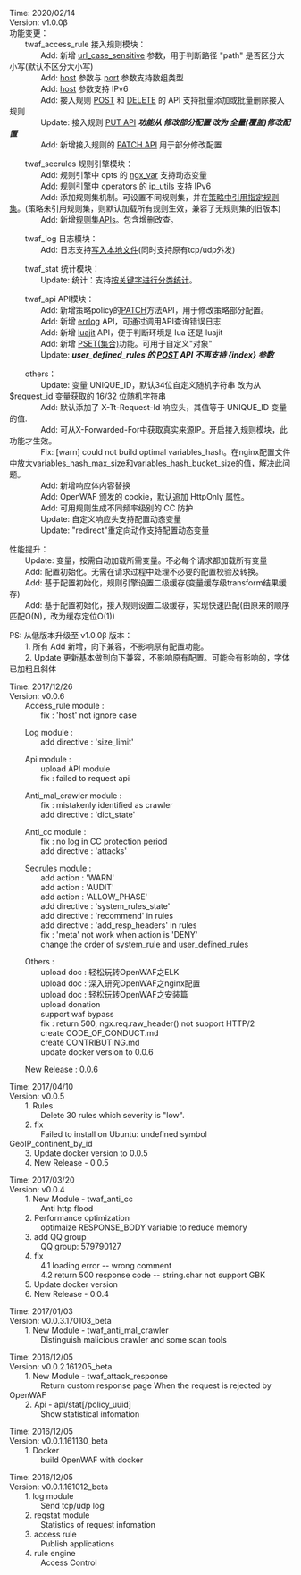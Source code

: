 Time: 2020/02/14  
Version: v1.0.0β  
功能变更：  
&emsp;&emsp;twaf_access_rule 接入规则模块：  
&emsp;&emsp;&emsp;&emsp;Add: 新增 [url_case_sensitive](https://github.com/titansec/OpenWAF#url_case_sensitive) 参数，用于判断路径 "path" 是否区分大小写(默认不区分大小写)  
&emsp;&emsp;&emsp;&emsp;Add: [host](https://github.com/titansec/OpenWAF#host) 参数与 [port](https://github.com/titansec/OpenWAF#port) 参数支持数组类型  
&emsp;&emsp;&emsp;&emsp;Add: [host](https://github.com/titansec/OpenWAF#host) 参数支持 IPv6  
&emsp;&emsp;&emsp;&emsp;Add: 接入规则 [POST](https://github.com/titansec/openwaf_api#access_rule_post) 和 [DELETE](https://github.com/titansec/openwaf_api#delete) 的 API 支持批量添加或批量删除接入规则  
&emsp;&emsp;&emsp;&emsp;Update: 接入规则 [PUT API](https://github.com/titansec/openwaf_api#put) <i><strong>功能从 修改部分配置 改为 全量(覆盖)修改配置</strong></i>  
&emsp;&emsp;&emsp;&emsp;Add: 新增接入规则的 [PATCH API](https://github.com/titansec/openwaf_api#access_rule_patch) 用于部分修改配置  

&emsp;&emsp;twaf_secrules 规则引擎模块：  
&emsp;&emsp;&emsp;&emsp;Add: 规则引擎中 opts 的 [ngx_var](https://github.com/titansec/OpenWAF#ngx_var) 支持动态变量  
&emsp;&emsp;&emsp;&emsp;Add: 规则引擎中 operators 的 [ip_utils](https://github.com/titansec/OpenWAF#ip_utils) 支持 IPv6  
&emsp;&emsp;&emsp;&emsp;Add: 添加规则集机制。可设置不同规则集，并在[策略中引用指定规则集](https://github.com/titansec/OpenWAF#ruleset_ids)。(策略未引用规则集，则默认加载所有规则生效，兼容了无规则集的旧版本)  
&emsp;&emsp;&emsp;&emsp;Add: 新增[规则集APIs](https://github.com/titansec/openwaf_api#rule_set)。包含增删改查。  

&emsp;&emsp;twaf_log 日志模块：  
&emsp;&emsp;&emsp;&emsp;Add: 日志支持[写入本地文件](https://github.com/titansec/OpenWAF#twaf_log)(同时支持原有tcp/udp外发)  

&emsp;&emsp;twaf_stat 统计模块：  
&emsp;&emsp;&emsp;&emsp;Update: 统计：支持[按关键字进行分类统计](https://github.com/titansec/OpenWAF#shared_dict_key-1)。  

&emsp;&emsp;twaf_api API模块：  
&emsp;&emsp;&emsp;&emsp;Add: 新增策略policy的[PATCH](https://github.com/titansec/openwaf_api#policy_patch)方法API，用于修改策略部分配置。  
&emsp;&emsp;&emsp;&emsp;Add: 新增 [errlog](https://github.com/titansec/openwaf_api#errlog) API，可通过调用API查询错误日志  
&emsp;&emsp;&emsp;&emsp;Add: 新增 [luajit](https://github.com/titansec/openwaf_api#luajit) API，便于判断环境是 lua 还是 luajit  
&emsp;&emsp;&emsp;&emsp;Add: 新增 [PSET(集合)](https://github.com/titansec/OpenWAF#pset)功能。可用于自定义"对象"  
&emsp;&emsp;&emsp;&emsp;Update: <i><strong>user_defined_rules 的 [POST](https://github.com/titansec/openwaf_api#user_defined_rules_post) API 不再支持 {index} 参数</strong></i>  

&emsp;&emsp;others：  
&emsp;&emsp;&emsp;&emsp;Update: 变量 UNIQUE_ID，默认34位自定义随机字符串 改为从 $request_id 变量获取的 16/32 位随机字符串  
&emsp;&emsp;&emsp;&emsp;Add: 默认添加了 X-Tt-Request-Id 响应头，其值等于 UNIQUE_ID 变量的值.  
&emsp;&emsp;&emsp;&emsp;Add: 可从X-Forwarded-For中获取真实来源IP。开启接入规则模块，此功能才生效。  
&emsp;&emsp;&emsp;&emsp;Fix: [warn] could not build optimal variables_hash。在nginx配置文件中放大variables_hash_max_size和variables_hash_bucket_size的值，解决此问题。  
&emsp;&emsp;&emsp;&emsp;Add: 新增响应体内容替换  
&emsp;&emsp;&emsp;&emsp;Add: OpenWAF 颁发的 cookie，默认追加 HttpOnly 属性。  
&emsp;&emsp;&emsp;&emsp;Add: 可用规则生成不同频率级别的 CC 防护  
&emsp;&emsp;&emsp;&emsp;Update: 自定义响应头支持配置动态变量  
&emsp;&emsp;&emsp;&emsp;Update: "redirect"重定向动作支持配置动态变量  

性能提升：  
&emsp;&emsp;Update: 变量，按需自动加载所需变量。不必每个请求都加载所有变量  
&emsp;&emsp;Add: 配置初始化。无需在请求过程中处理不必要的配置校验及转换。  
&emsp;&emsp;Add: 基于配置初始化，规则引擎设置二级缓存(变量缓存级transform结果缓存)  
&emsp;&emsp;Add: 基于配置初始化，接入规则设置二级缓存，实现快速匹配(由原来的顺序匹配O(N)，改为缓存定位O(1))  

PS: 从低版本升级至 v1.0.0β 版本：  
&emsp;&emsp;1. 所有 Add 新增，向下兼容，不影响原有配置功能。  
&emsp;&emsp;2. Update 更新基本做到向下兼容，不影响原有配置。可能会有影响的，字体已加粗且斜体  

Time: 2017/12/26  
Version: v0.0.6  
&emsp;&emsp;Access_rule module :  
&emsp;&emsp;&emsp;&emsp;fix : 'host' not ignore case  
    
&emsp;&emsp;Log module :  
&emsp;&emsp;&emsp;&emsp;add directive : 'size_limit'  
    
&emsp;&emsp;Api module :  
&emsp;&emsp;&emsp;&emsp;upload API module  
&emsp;&emsp;&emsp;&emsp;fix : failed to request api  
    
&emsp;&emsp;Anti_mal_crawler module :  
&emsp;&emsp;&emsp;&emsp;fix : mistakenly identified as crawler  
&emsp;&emsp;&emsp;&emsp;add directive : 'dict_state'  
    
&emsp;&emsp;Anti_cc module :  
&emsp;&emsp;&emsp;&emsp;fix : no log in CC protection period  
&emsp;&emsp;&emsp;&emsp;add directive : 'attacks'   
    
&emsp;&emsp;Secrules module :  
&emsp;&emsp;&emsp;&emsp;add action : 'WARN'  
&emsp;&emsp;&emsp;&emsp;add action : 'AUDIT'  
&emsp;&emsp;&emsp;&emsp;add action : 'ALLOW_PHASE'  
&emsp;&emsp;&emsp;&emsp;add directive : 'system_rules_state'  
&emsp;&emsp;&emsp;&emsp;add directive : 'recommend' in rules  
&emsp;&emsp;&emsp;&emsp;add directive : 'add_resp_headers' in rules  
&emsp;&emsp;&emsp;&emsp;fix : 'meta' not work when action is 'DENY'  
&emsp;&emsp;&emsp;&emsp;change the order of system_rule and user_defined_rules  
    
&emsp;&emsp;Others :  
&emsp;&emsp;&emsp;&emsp;upload doc : 轻松玩转OpenWAF之ELK  
&emsp;&emsp;&emsp;&emsp;upload doc : 深入研究OpenWAF之nginx配置  
&emsp;&emsp;&emsp;&emsp;upload doc : 轻松玩转OpenWAF之安装篇  
&emsp;&emsp;&emsp;&emsp;upload donation  
&emsp;&emsp;&emsp;&emsp;support waf bypass  
&emsp;&emsp;&emsp;&emsp;fix : return 500, ngx.req.raw_header() not support HTTP/2  
&emsp;&emsp;&emsp;&emsp;create CODE_OF_CONDUCT.md  
&emsp;&emsp;&emsp;&emsp;create CONTRIBUTING.md  
&emsp;&emsp;&emsp;&emsp;update docker version to 0.0.6  
    
&emsp;&emsp;New Release : 0.0.6  
    
Time: 2017/04/10  
Version: v0.0.5  
&emsp;&emsp;1. Rules  
&emsp;&emsp;&emsp;&emsp;Delete 30 rules which severity is "low".  
&emsp;&emsp;2. fix  
&emsp;&emsp;&emsp;&emsp;Failed to install on Ubuntu: undefined symbol GeoIP_continent_by_id  
&emsp;&emsp;3. Update docker version to 0.0.5  
&emsp;&emsp;4. New Release - 0.0.5  
    
Time: 2017/03/20  
Version: v0.0.4  
&emsp;&emsp;1. New Module - twaf_anti_cc  
&emsp;&emsp;&emsp;&emsp;Anti http flood  
&emsp;&emsp;2. Performance optimization  
&emsp;&emsp;&emsp;&emsp;optimaize RESPONSE_BODY variable to reduce memory  
&emsp;&emsp;3. add QQ group  
&emsp;&emsp;&emsp;&emsp;QQ group: 579790127  
&emsp;&emsp;4. fix  
&emsp;&emsp;&emsp;&emsp;4.1 loading error -- wrong comment  
&emsp;&emsp;&emsp;&emsp;4.2 return 500 response code -- string.char not support GBK  
&emsp;&emsp;5. Update docker version  
&emsp;&emsp;6. New Release - 0.0.4  
    
Time: 2017/01/03  
Version: v0.0.3.170103_beta  
&emsp;&emsp;1. New Module - twaf_anti_mal_crawler  
&emsp;&emsp;&emsp;&emsp;Distinguish malicious crawler and some scan tools  
    
Time: 2016/12/05  
Version: v0.0.2.161205_beta  
&emsp;&emsp;1. New Module - twaf_attack_response  
&emsp;&emsp;&emsp;&emsp;Return custom response page When the request is rejected by OpenWAF  
&emsp;&emsp;2. Api - api/stat[/policy_uuid]  
&emsp;&emsp;&emsp;&emsp;Show statistical infomation  
    
Time: 2016/12/05  
Version: v0.0.1.161130_beta  
&emsp;&emsp;1. Docker  
&emsp;&emsp;&emsp;&emsp;build OpenWAF with docker  
    
Time: 2016/12/05  
Version: v0.0.1.161012_beta  
&emsp;&emsp;1. log module  
&emsp;&emsp;&emsp;&emsp;Send tcp/udp log  
&emsp;&emsp;2. reqstat module  
&emsp;&emsp;&emsp;&emsp;Statistics of request infomation  
&emsp;&emsp;3. access rule  
&emsp;&emsp;&emsp;&emsp;Publish applications  
&emsp;&emsp;4. rule engine  
&emsp;&emsp;&emsp;&emsp;Access Control  
    